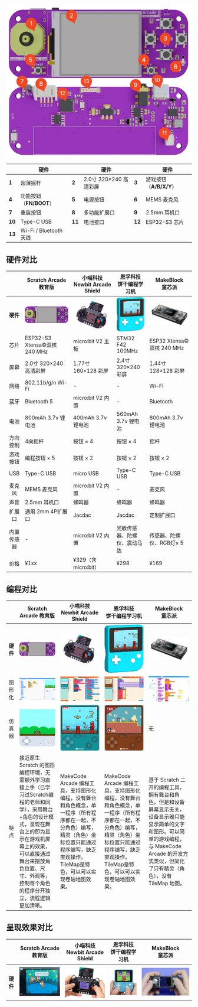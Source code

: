 ![](../_media/3d-details.jpg "Scratch Arcade 教育版")

|        | 硬件                    |        | 硬件                   |        | 硬件                    |
| ------ | ----------------------- | ------ | ---------------------- | ------ | ----------------------- |
| **1**  | 超薄摇杆                | **2**  | 2.0寸 320×240 高清彩屏 | **3**  | 游戏按钮（**A/B/X/Y**） |
| **4**  | 功能按钮（**FN/BOOT**） | **5**  | 电源按钮               | **6**  | MEMS 麦克风             |
| **7**  | 重启按钮                | **8**  | 多功能扩展口           | **9**  | 2.5mm 耳机口            |
| **10** | Type-C USB              | **11** | 电池接口               | **12** | ESP32-S3 芯片           |
| **13** | Wi-Fi / Bluetooth 天线  |        |                        |        |                         |

## 硬件对比

|            | Scratch Arcade 教育版         | 小喵科技 <br /> Newbit Arcade Shield | 恩孚科技 <br /> 饼干编程学习机  | MakeBlock <br /> 童芯派    |
| :--------: | ----------------------------- | ------------------------------------ | ------------------------------- | -------------------------- |
|  **硬件**  | ![](../_media/3d.jpg)         | ![](../_media/newbit-arcade.png)     | ![](../_media/retro-arcade.png) | ![](../_media/cyberpi.png) |
|    芯片    | ESP32-S3 Xtensa©双核 240 MHz | micro:bit V2 主板                    | STM32 F42 100MHz                | ESP32 Xtensa©双核 240 MHz |
|    屏幕    | 2.0寸 320×240 高清彩屏        | 1.77寸 160×128 彩屏                  | 2.4寸 320×240 彩屏              | 1.44寸 128×128 彩屏        |
|    网络    | 802.11b/g/n Wi-Fi             | -                                    | -                               | Wi-Fi                      |
|    蓝牙    | Bluetooth 5                   | micro:bit V2 内置                    | -                               | Bluetooth                  |
|    电池    | 800mAh 3.7v 锂电池            | 400mAh 3.7v 锂电池                   | 560mAh 3.7v 锂电池              | 800mAh 3.7v 锂电池         |
|  方向控制  | 4向摇杆                       | 按钮 × 4                             | 按钮 × 4                        | 摇杆                       |
|  游戏按钮  | 编程按钮 × 5                  | 按钮 × 2                             | 按钮 × 2                        | 按钮 × 2                   |
|    USB     | Type-C USB                    | micro USB                            | Type-C USB                      | Type-C USB                 |
|   麦克风   | MEMS 麦克风                   | micro:bit V2 内置                    | -                               | 麦克风                     |
|    声音    | 2.5mm 耳机口                  | 蜂鸣器                               | 蜂鸣器                          | 蜂鸣器                     |
|   扩展口   | 通用 2mm 4P扩展口             | Jacdac                               | Jacdac                          | 定制扩展口                 |
| 内置传感器 | -                             | micro:bit V2 内置                    | 光敏传感器、陀螺仪、震动马达    | 传感器、陀螺仪、RGB灯× 5   |
|    价格    | ¥1xx                          | ¥329（含micro:bit）                  | ¥298                            | ¥169                       |

## 编程对比

|          | Scratch Arcade 教育版                                                                                                                                                                                                                                       | 小喵科技 <br /> Newbit Arcade Shield                                                                                                                                                                    | 恩孚科技 <br /> 饼干编程学习机                                                                                                                                                                          | MakeBlock <br /> 童芯派                                                                                                                                                                                       |
| -------- | ----------------------------------------------------------------------------------------------------------------------------------------------------------------------------------------------------------------------------------------------------------- | ------------------------------------------------------------------------------------------------------------------------------------------------------------------------------------------------------- | ------------------------------------------------------------------------------------------------------------------------------------------------------------------------------------------------------- | ------------------------------------------------------------------------------------------------------------------------------------------------------------------------------------------------------------- |
| **硬件** | ![](../_media/3d.jpg)                                                                                                                                                                                                                                       | ![](../_media/newbit-arcade.png)                                                                                                                                                                        | ![](../_media/retro-arcade.png ":size=70%")                                                                                                                                                             | ![](../_media/cyberpi.png)                                                                                                                                                                                    |
| 图形化   | ![](_media/scratch.png)                                                                                                                                                                                                                                     | ![](_media/makecode-arcade.png)                                                                                                                                                                         | ![](_media/makecode-arcade2.png)                                                                                                                                                                        | ![](_media/makeblock.png)                                                                                                                                                                                     |
| 仿真器   | ![](../_media/scratch-vm.png)                                                                                                                                                                                                                               | ![](../_media/makecode-arcade-player.png)                                                                                                                                                               | ![](../_media/makecode-arcade-player2.png)                                                                                                                                                              | 无                                                                                                                                                                                                            |
| 特点     | 接近原生 Scratch 的图形编程环境，无需额外学习直接上手（已学习过Scratch编程的老师和同学），采用舞台+角色的设计模式，呈现在舞台上的即为显示在游戏机屏幕上的效果，可以直接通过舞台来摆放角色位置、尺寸、外观等，控制每个角色的程序分开独立，流程逻辑更加清晰。 | MakeCode Arcade 编程工具，支持图形化编程，没有舞台和角色概念，单一程序（所有程序都在一起，不分角色）编写，精灵（角色）坐标位置只能通过程序编写，缺乏直观操作。TileMap是特色，可以可以实现卷轴地图效果。 | MakeCode Arcade 编程工具，支持图形化编程，没有舞台和角色概念，单一程序（所有程序都在一起，不分角色）编写，精灵（角色）坐标位置只能通过程序编写，缺乏直观操作。TileMap是特色，可以可以实现卷轴地图效果。 | 基于 Scratch 二开的编程工具，拥有舞台和角色，但是和设备屏幕显示无关，设备显示器只能显示简单的文字和图形。可以简单的游戏编程，与 MakeCode Arcade 的开发方式类似，但简化了只有精灵（角色），没有 TileMap 地图。 |

## 呈现效果对比

|          | Scratch Arcade 教育版          | 小喵科技 <br /> Newbit Arcade Shield  | 恩孚科技 <br /> 饼干编程学习机       | MakeBlock <br /> 童芯派         |
| -------- | ------------------------------ | ------------------------------------- | ------------------------------------ | ------------------------------- |
| **硬件** | ![](../_media/arcade-play.png) | ![](../_media/newbit-arcade-play.png) | ![](../_media/retro-arcade-play.png) | ![](../_media/cyberpi-play.png) |
